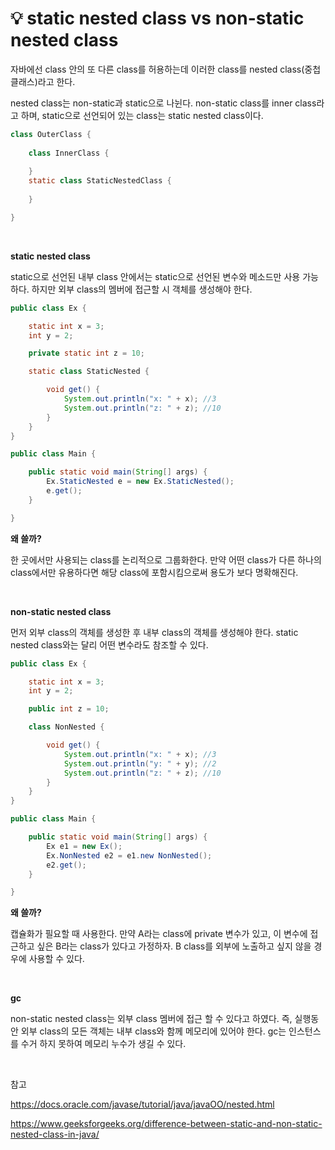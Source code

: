 # 💡 **static nested class vs non-static nested class**

자바에선 class 안의 또 다른 class를 허용하는데 이러한 class를
nested class(중첩 클래스)라고 한다.

nested class는 non-static과 static으로 나뉜다. 
non-static class를 inner class라고 하며,
static으로 선언되어 있는 class는 static nested class이다.

```java
class OuterClass {
    
    class InnerClass {
        
    }
    static class StaticNestedClass {
        
    }

}
```

<br>

**static nested class**

static으로 선언된 내부 class 안에서는 static으로 선언된 변수와 메소드만 사용 가능하다. 하지만 외부 class의 멤버에 접근할 시 객체를 생성해야 한다.

```java
public class Ex {

    static int x = 3;
    int y = 2;

    private static int z = 10;

    static class StaticNested {

        void get() {
            System.out.println("x: " + x); //3
            System.out.println("z: " + z); //10
        }
    }
}

public class Main {

    public static void main(String[] args) {
        Ex.StaticNested e = new Ex.StaticNested();
        e.get();
    }

}
```

**왜 쓸까?**

한 곳에서만 사용되는 class를 논리적으로 그룹화한다. 만약 어떤 class가 다른 하나의 class에서만 유용하다면 해당 class에 포함시킴으로써 용도가 보다 명확해진다.

<br>

**non-static nested class**

먼저 외부 class의 객체를 생성한 후 내부 class의 객체를 생성해야 한다. static nested class와는 달리 어떤 변수라도 참조할 수 있다.

```java
public class Ex {

    static int x = 3;
    int y = 2;

    public int z = 10;

    class NonNested {

        void get() {
            System.out.println("x: " + x); //3
            System.out.println("y: " + y); //2
            System.out.println("z: " + z); //10
        }
    }
}

public class Main {

    public static void main(String[] args) {
        Ex e1 = new Ex();
        Ex.NonNested e2 = e1.new NonNested();
        e2.get();
    }

}

```

**왜 쓸까?**

캡슐화가 필요할 때 사용한다. 만약 A라는 class에 private 변수가 있고, 이 변수에 접근하고 싶은 B라는 class가 있다고 가정하자. B class를 외부에 노출하고 싶지 않을 경우에 사용할 수 있다.

<br>

**gc**

non-static nested class는 외부 class 멤버에 접근 할 수 있다고 하였다. 즉, 실행동안 외부 class의 모든 객체는 내부 class와 함께 메모리에 있어야 한다. gc는 인스턴스를 수거 하지 못하여 메모리 누수가 생길 수 있다.
 
<br>



참고

https://docs.oracle.com/javase/tutorial/java/javaOO/nested.html

https://www.geeksforgeeks.org/difference-between-static-and-non-static-nested-class-in-java/

